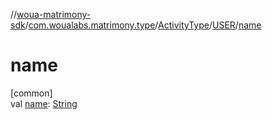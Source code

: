 //[woua-matrimony-sdk](../../../../index.md)/[com.woualabs.matrimony.type](../../index.md)/[ActivityType](../index.md)/[USER](index.md)/[name](name.md)

# name

[common]\
val [name](name.md): [String](https://kotlinlang.org/api/latest/jvm/stdlib/kotlin/-string/index.html)
